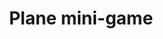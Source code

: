 ---
layout: project
title: Plane mini-game
priority: 3
description: In this game you control a tojn of planes as they leave airports and must be guided to their destination, avoid them crossing paths or your career as an aircraft marshal will be over before it starts.
---